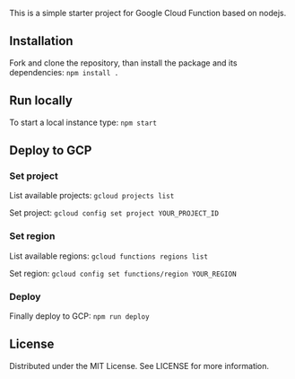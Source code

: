This is a simple starter project for Google Cloud Function based on nodejs.

## Installation
Fork and clone the repository, than install the package and its dependencies: ```npm install .```

## Run locally
To start a local instance type: ```npm start```

## Deploy to GCP
### Set project
List available projects: ```gcloud projects list```

Set project: ```gcloud config set project YOUR_PROJECT_ID```

### Set region
List available regions: ```gcloud functions regions list```

Set region: ```gcloud config set functions/region YOUR_REGION```

### Deploy
Finally deploy to GCP: ```npm run deploy```

## License
Distributed under the MIT License. See LICENSE for more information.
